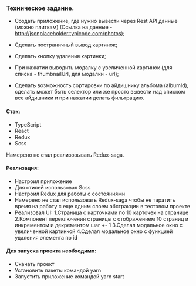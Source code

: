 ### Техническое задание.
  * Создать приложение, где нужно вывести через Rest API данные (можно плиткам) (Ссылка на данные - http://jsonplaceholder.typicode.com/photos);

  * Сделать постраничный вывод картинок;

  * Сделать кнопку удаления картинки;

  * При нажатии выводить модалку с увеличенной картинок (для списка - thumbnailUrl, для модалки - url);

  * Сделать возможность сортировки по айдишнику альбома (albumId), сделать может быть селектор или же просто вывести над списком все айдишники и при нажатии делать фильтрацию.

#### Стэк: 
  * TypeScript
  * React
  * Redux
  * Scss
  
  Намерено не стал реализовывать Redux-saga.

#### Реализация: 
  * Настроил приложение
  * Для стилей использовал Scss
  * Настроил Redux для работы с состояниями
  * Намерено не стал использовать Redux-saga чтобы не таратить время на работу с еще одним слоем абстракции в тестовом проекте
  * Реализовал UI:
           1.Страница с карточками по 10 карточек на странице
           2.Компонент переключения страницы с отображением 10 страниц и инкрементом и декрементом шаг +- 1
           3.Сделал модальное окно с увеличенной картинкой
           4.Сделал модальное окно с функцией удаления элемента по id

#### Для запуска проекта необходимо:
  * Скачать проект
  * Установить пакеты командой yarn
  * Запустить приложение командой yarn start
